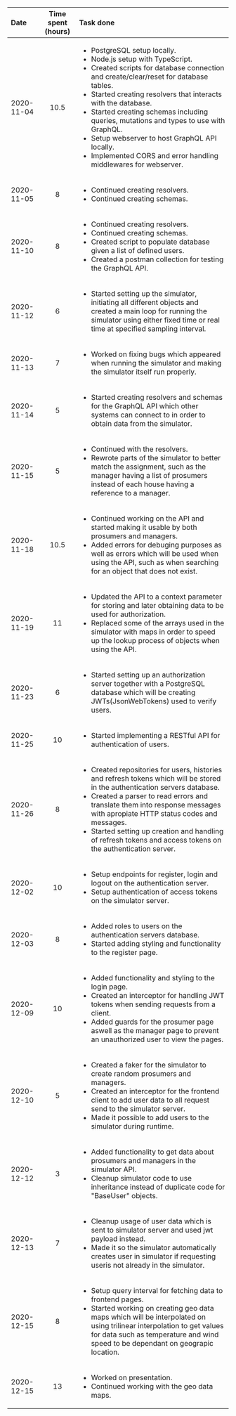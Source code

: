 | Date | Time spent (hours) | Task done |
| :--- | :---: | :--- |
| 2020-11-04 | 10.5 | <ul><li>PostgreSQL setup locally.</li><li>Node.js setup with TypeScript.</li><li>Created scripts for database connection and create/clear/reset for database tables.</li><li>Started creating resolvers that interacts with the database.</li><li>Started creating schemas including queries, mutations and types to use with GraphQL.</li><li>Setup webserver to host GraphQL API locally.</li><li>Implemented CORS and error handling middlewares for webserver.</li></ul> |
| 2020-11-05 | 8 | <ul><li>Continued creating resolvers.</li><li>Continued creating schemas.</li></ul> |
| 2020-11-10 | 8 | <ul><li>Continued creating resolvers.</li><li>Continued creating schemas.</li><li>Created script to populate database given a list of defined users.</li><li>Created a postman collection for testing the GraphQL API.</li></ul> |
| 2020-11-12 | 6 | <ul><li>Started setting up the simulator, initiating all different objects and created a main loop for running the simulator using either fixed time or real time at specified sampling interval.</li></ul> |
| 2020-11-13 | 7 | <ul><li>Worked on fixing bugs which appeared when running the simulator and making the simulator itself run properly.</li></ul> |
| 2020-11-14 | 5 | <ul><li>Started creating resolvers and schemas for the GraphQL API which other systems can connect to in order to obtain data from the simulator.</li></ul> |
| 2020-11-15 | 5 | <ul><li>Continued with the resolvers.</li><li>Rewrote parts of the simulator to better match the assignment, such as the manager having a list of prosumers instead of each house having a reference to a manager.</li></ul> |
| 2020-11-18 | 10.5 | <ul><li>Continued working on the API and started making it usable by both prosumers and managers.</li><li>Added errors for debuging purposes as well as errors which will be used when using the API, such as when searching for an object that does not exist.</li></ul> |
| 2020-11-19 | 11 | <ul><li>Updated the API to a context parameter for storing and later obtaining data to be used for authorization.</li><li>Replaced some of the arrays used in the simulator with maps in order to speed up the lookup process of objects when using the API.</li></ul> |
| 2020-11-23 | 6 | <ul><li>Started setting up an authorization server together with a PostgreSQL database which will be creating JWTs(JsonWebTokens) used to verify users.</li></ul> |
| 2020-11-25 | 10 | <ul><li>Started implementing a RESTful API for authentication of users.</li></ul> |
| 2020-11-26 | 8 | <ul><li>Created repositories for users, histories and refresh tokens which will be stored in the authentication servers database.</li><li>Created a parser to read errors and translate them into response messages with apropiate HTTP status codes and messages.</li><li>Started setting up creation and handling of refresh tokens and access tokens on the authentication server.</li></ul> |
| 2020-12-02 | 10 | <ul><li>Setup endpoints for register, login and logout on the authentication server.</li><li>Setup authentication of access tokens on the simulator server.</li></ul> |
| 2020-12-03 | 8 | <ul><li>Added roles to users on the authentication servers database.</li><li>Started adding styling and functionality to the register page.</li></ul> |
| 2020-12-09 | 10 | <ul><li>Added functionality and styling to the login page.</li><li>Created an interceptor for handling JWT tokens when sending requests from a client.</li><li>Added guards for the prosumer page aswell as the manager page to prevent an unauthorized user to view the pages.</li></ul> |
| 2020-12-10 | 5 | <ul><li>Created a faker for the simulator to create random prosumers and managers.</li><li>Created an interceptor for the frontend client to add user data to all request send to the simulator server.</li><li>Made it possible to add users to the simulator during runtime.</li></ul> |
| 2020-12-12 | 3 | <ul><li>Added functionality to get data about prosumers and managers in the simulator API.</li><li>Cleanup simulator code to use inheritance instead of duplicate code for "BaseUser" objects.</li></ul> |
| 2020-12-13 | 7 | <ul><li>Cleanup usage of user data which is sent to simulator server and used jwt payload instead.</li><li>Made it so the simulator automatically creates user in simulator if requesting useris not already in the simulator.</li></ul> |
| 2020-12-15 | 8 | <ul><li>Setup query interval for fetching data to frontend pages.</li><li>Started working on creating geo data maps which will be interpolated on using trilinear interpolation to get values for data such as temperature and wind speed to be dependant on geograpic location.</li></ul> |
| 2020-12-15 | 13 | <ul><li>Worked on presentation.</li><li>Continued working with the geo data maps.</li></ul> |
